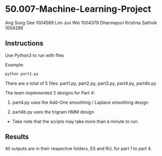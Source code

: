 # 50.007-Machine-Learning-Project

Ang Song Gee 1004589
Lim Jun Wei 1004379
Dharmapuri Krishna Sathvik 1004286

## Instructions

Use Python3 to run with files

Example:
```python
python part1.py
```

There are a total of 5 files:
part1.py, part2.py, part3.py, part4.py, part4b.py

The team implemented 2 designs for Part 4:

1. part4.py uses the Add-One smoothing / Laplace smoothing design

2. part4b.py uses the trigram HMM design

* Take note that the scripts may take more than a minute to run.

## Results

All outputs are in their respective folders, ES and RU, for part 1 to part 4.
